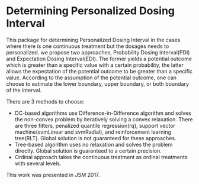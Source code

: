 # Determining Personalized Dosing Interval


This package for determining Personalized Dosing Interval in the cases where there is one continuous treatment but the dosages needs to personalized. 
we propose two approaches, Probability Dosing Interval(PDI) and Expectation Dosing Interval(EDI). The former yields a potential outcome which is greater than a specific value with a certain probability, the latter allows the expectation of the potential outcome to be greater than a specific value. 
According to the assumption of the potential outcome, one can choose to estimate the lower boundary, upper boundary, or both boundary of the interval. 

There are 3 methods to choose: 

- DC-based algorithms use Difference-in-Difference algorithm and solves the non-convex problem by iteratively solving a convex relaxation. There are three fitters, penalized quantile regression(rq), support vector machine(svmLinear and svmRadial),  and reinforcement learning tree(RLT). Global solution is not guaranteed for these approaches.
- Tree-based algorithm uses no relaxation and solves the problem directly. Global solution is guaranteed to a certain precision.  
- Ordinal approach takes the continuous treatment as ordinal treatments with several levels. 

This work was presented in JSM 2017. 